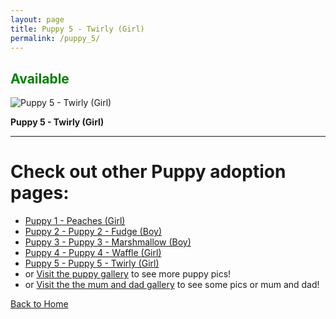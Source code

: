 ```yaml
---
layout: page
title: Puppy 5 - Twirly (Girl)
permalink: /puppy_5/
---
```


<h2><span style="color:Green;">Available</span></h2>


 <div class="gallery-item">
    <img src="https://imagedelivery.net/t3wCsGMKGPWUV8JSaoSPtQ/b40addda-e01a-4796-4ab2-8721ca712800/public" alt="Puppy 5 - Twirly (Girl)">
    <p><strong>Puppy 5 - Twirly (Girl)</strong></p>
  </div>

---

# Check out other Puppy adoption pages:
- [Puppy 1 - Peaches (Girl)](/puppy_1/)
- [Puppy 2 - Puppy 2 - Fudge (Boy)](/puppy_2/)
- [Puppy 3 - Puppy 3 - Marshmallow (Boy)](/puppy_3/)
- [Puppy 4 - Puppy 4 - Waffle (Girl)](/puppy_4/)
- [Puppy 5 - Puppy 5 - Twirly (Girl)](/puppy_5/)
- or [Visit the puppy gallery](/puppy_gallery/) to see more puppy pics!
- or [Visit the the mum and dad gallery](/mumanddadgallery/) to see some pics or mum and dad!


[Back to Home](/)